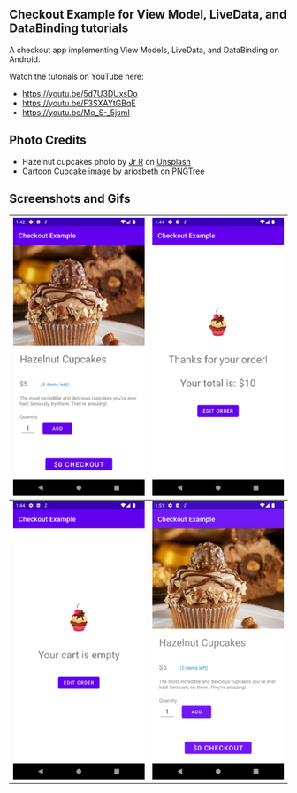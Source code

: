 ## Checkout Example for View Model, LiveData, and DataBinding tutorials
A checkout app implementing View Models, LiveData, and DataBinding on Android.

Watch the tutorials on YouTube here:

- https://youtu.be/5d7U3DUxsDo
- https://youtu.be/F3SXAYtGBqE
- https://youtu.be/Mo_S-_5jsmI

## Photo Credits
- Hazelnut cupcakes photo by [Jr R](https://unsplash.com/@wachalala?utm_source=unsplash&utm_medium=referral&utm_content=creditCopyText) on [Unsplash](https://unsplash.com/photos/90HdOlGbjck?utm_source=unsplash&utm_medium=referral&utm_content=creditCopyText)
- Cartoon Cupcake image by [ariosbeth](https://pngtree.com/freepng/cartoon-cupcake-for-birthday-decoration_5314854.html) on [PNGTree](https://pngtree.com/)

## Screenshots and Gifs
| <img src="./screenshots/product-detail-fragment.png" width=300> |<img src="./screenshots/shopping-cart-fragment.png" width=300>|
|-----------------------------------------------------------------| --- |
| <img src="./screenshots/empty_cart.png" width=300>              |<img src="./screenshots/checkout-example.gif" width=300>|
